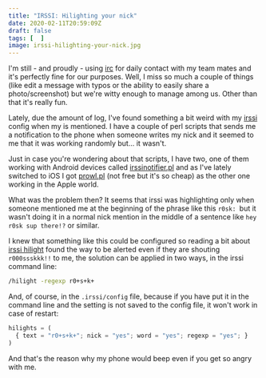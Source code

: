 ```yaml
---
title: "IRSSI: Hilighting your nick"
date: 2020-02-11T20:59:09Z
draft: false
tags: [  ]
image: irssi-hilighting-your-nick.jpg
---
```


<p>I'm still - and proudly - using <a href="https://es.wikipedia.org/wiki/Internet_Relay_Chat">irc</a> for daily contact with my team mates and it's perfectly fine for our purposes. Well, I miss so much a couple of things (like edit a message with typos or the ability to easily share a photo/screenshot) but we're witty enough to manage among us. Other than that it's really fun.</p>
<p>Lately, due the amount of log, I've found something a bit weird with my <a href="https://irssi.org/">irssi</a> config when my is mentioned. I have a couple of perl scripts that sends me a notification to the phone when someone writes my nick and it seemed to me that it was working randomly but... it wasn't.</p>
<p>Just in case you're wondering about that scripts, I have two, one of them working with Android devices called <a href="https://irssinotifier.appspot.com/">irssinotifier.pl</a>&nbsp;and as I've lately switched to iOS I got <a href="https://www.prowlapp.com/">prowl.pl</a>&nbsp;(not free but it's so cheap) as the other one working in the Apple world.</p>
<p>What was the problem then? It seems that irssi was highlighting only when someone mentioned me at the beginning of the phrase like this&nbsp;<code>r0sk:&nbsp;</code>but it wasn't doing it in a normal nick mention in the middle of a sentence like <code>hey r0sk sup there!?</code> or similar.</p>
<p>I knew that something like this could be configured so reading a bit about <a href="https://irssi.org/documentation/help/hilight/">irssi hilight</a> found the way to be alerted even if they are shouting <code>r000ssskkk!!</code> to me, the solution can be applied in two ways, in the irssi command line:</p>

```sh
/hilight -regexp r0+s+k+
```

<p>And, of course, in the <code>.irssi/config</code> file, because if you have put it in the command line and the setting is not saved to the config file, it won't work in case of restart:</p>

```python
hilights = (
  { text = "r0+s+k+"; nick = "yes"; word = "yes"; regexp = "yes"; }
)
```

<p>And that's the reason why my phone would beep even if you get so angry with me.</p>
